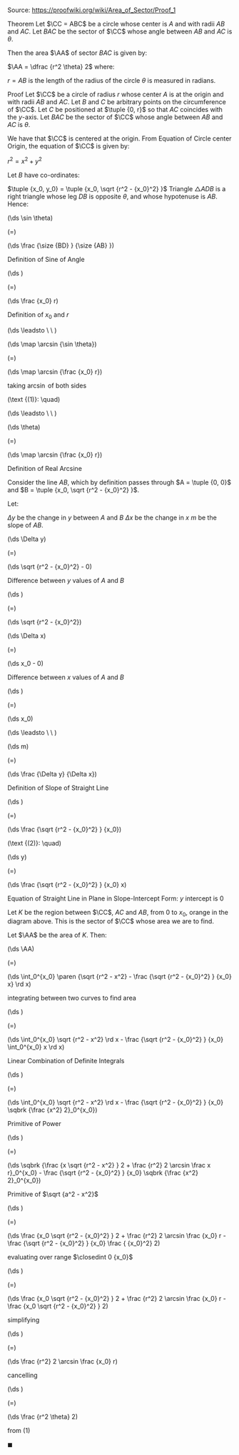 # 

Source: https://proofwiki.org/wiki/Area_of_Sector/Proof_1

Theorem
Let $\CC = ABC$ be a circle whose center is $A$ and with radii $AB$ and $AC$.
Let $BAC$ be the sector of $\CC$ whose angle between $AB$ and $AC$ is $\theta$.



Then the area $\AA$ of sector $BAC$ is given by:

$\AA = \dfrac {r^2 \theta} 2$
where:

$r = AB$ is the length of the radius of the circle
$\theta$ is measured in radians.


Proof
Let $\CC$ be a circle of radius $r$ whose center $A$ is at the origin and with radii $AB$ and $AC$.
Let $B$ and $C$ be arbitrary points on the circumference of $\CC$.
Let $C$ be positioned at $\tuple {0, r}$ so that $AC$ coincides with the $y$-axis.
Let $BAC$ be the sector of $\CC$ whose angle between $AB$ and $AC$ is $\theta$.




We have that $\CC$ is centered at the origin.
From Equation of Circle center Origin, the equation of $\CC$ is given by:

$r^2 = x^2 + y^2$

Let $B$ have co-ordinates:

$\tuple {x_0, y_0} = \tuple {x_0, \sqrt {r^2 - {x_0}^2} }$
Triangle $\triangle ADB$ is a right triangle whose leg $DB$ is opposite $\theta$, and whose hypotenuse is $AB$.
Hence:














\(\ds \sin \theta\)

\(=\)







\(\ds \frac {\size {BD} } {\size {AB} }\)





Definition of Sine of Angle














\(\ds \)

\(=\)







\(\ds \frac {x_0} r\)





Definition of $x_0$ and $r$








\(\ds \leadsto \ \ \)





\(\ds \map \arcsin {\sin \theta}\)

\(=\)







\(\ds \map \arcsin {\frac {x_0} r}\)





taking $\arcsin$ of both sides




\(\text {(1)}: \quad\)



\(\ds \leadsto \ \ \)





\(\ds \theta\)

\(=\)







\(\ds \map \arcsin {\frac {x_0} r}\)





Definition of Real Arcsine




Consider the line $AB$, which by definition passes through $A = \tuple {0, 0}$ and $B = \tuple {x_0, \sqrt {r^2 - {x_0}^2} }$.

Let:

$\Delta y$ be the change in $y$ between $A$ and $B$
$\Delta x$ be the change in $x$
$m$ be the slope of $AB$.













\(\ds \Delta y\)

\(=\)







\(\ds \sqrt {r^2 - {x_0}^2} - 0\)





Difference between $y$ values of $A$ and $B$














\(\ds \)

\(=\)







\(\ds \sqrt {r^2 - {x_0}^2}\)




















\(\ds \Delta x\)

\(=\)







\(\ds x_0 - 0\)





Difference between $x$ values of $A$ and $B$














\(\ds \)

\(=\)







\(\ds x_0\)














\(\ds \leadsto \ \ \)





\(\ds m\)

\(=\)







\(\ds \frac {\Delta y} {\Delta x}\)





Definition of Slope of Straight Line














\(\ds \)

\(=\)







\(\ds \frac {\sqrt {r^2 - {x_0}^2} } {x_0}\)










\(\text {(2)}: \quad\)









\(\ds y\)

\(=\)







\(\ds \frac {\sqrt {r^2 - {x_0}^2} } {x_0} x\)





Equation of Straight Line in Plane in Slope-Intercept Form: $y$ intercept is $0$




Let $K$ be the region between $\CC$, $AC$ and $AB$, from $0$ to $x_0$, orange in the diagram above.
This is the sector of $\CC$ whose area we are to find.

Let $\AA$ be the area of $K$.
Then:














\(\ds \AA\)

\(=\)







\(\ds \int_0^{x_0} \paren {\sqrt {r^2 - x^2} - \frac {\sqrt {r^2 - {x_0}^2} } {x_0} x} \rd x\)





integrating between two curves to find area














\(\ds \)

\(=\)







\(\ds \int_0^{x_0} \sqrt {r^2 - x^2} \rd x - \frac {\sqrt {r^2 - {x_0}^2} } {x_0} \int_0^{x_0} x \rd x\)





Linear Combination of Definite Integrals














\(\ds \)

\(=\)







\(\ds \int_0^{x_0} \sqrt {r^2 - x^2} \rd x - \frac {\sqrt {r^2 - {x_0}^2} } {x_0} \sqbrk {\frac {x^2} 2}_0^{x_0}\)





Primitive of Power














\(\ds \)

\(=\)







\(\ds \sqbrk {\frac {x \sqrt {r^2 - x^2} } 2 + \frac {r^2} 2 \arcsin \frac x r}_0^{x_0} - \frac {\sqrt {r^2 - {x_0}^2} } {x_0} \sqbrk {\frac {x^2} 2}_0^{x_0}\)





Primitive of $\sqrt {a^2 - x^2}$














\(\ds \)

\(=\)







\(\ds \frac {x_0 \sqrt {r^2 - {x_0}^2} } 2 + \frac {r^2} 2 \arcsin \frac {x_0} r - \frac {\sqrt {r^2 - {x_0}^2} } {x_0} \frac { {x_0}^2} 2\)





evaluating over range $\closedint 0 {x_0}$














\(\ds \)

\(=\)







\(\ds \frac {x_0 \sqrt {r^2 - {x_0}^2} } 2 + \frac {r^2} 2 \arcsin \frac {x_0} r - \frac {x_0 \sqrt {r^2 - {x_0}^2} } 2\)





simplifying














\(\ds \)

\(=\)







\(\ds \frac {r^2} 2 \arcsin \frac {x_0} r\)





cancelling














\(\ds \)

\(=\)







\(\ds \frac {r^2 \theta} 2\)





from $(1)$



$\blacksquare$





